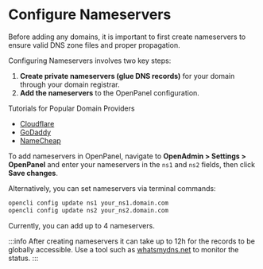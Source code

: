 # Configure Nameservers

Before adding any domains, it is important to first create nameservers to ensure valid DNS zone files and proper propagation.

Configuring Nameservers involves two key steps:

1. **Create private nameservers (glue DNS records)** for your domain through your domain registrar.
2. **Add the nameservers** to the OpenPanel configuration.

Tutorials for Popular Domain Providers

- [Cloudflare](https://developers.cloudflare.com/dns/additional-options/custom-nameservers/zone-custom-nameservers/)  
- [GoDaddy](https://uk.godaddy.com/help/add-custom-hostnames-12320)  
- [NameCheap](https://www.namecheap.com/support/knowledgebase/article.aspx/768/10/how-do-i-register-personal-nameservers-for-my-domain/#:~:text=Click%20on%20the%20Manage%20option,5.)

To add nameservers in OpenPanel, navigate to **OpenAdmin > Settings > OpenPanel** and enter your nameservers in the `ns1` and `ns2` fields, then click **Save changes**.

Alternatively, you can set nameservers via terminal commands:

```bash
opencli config update ns1 your_ns1.domain.com
opencli config update ns2 your_ns2.domain.com
```

Currently, you can add up to 4 nameservers.

:::info
After creating nameservers it can take up to 12h for the records to be globally accessible. Use a tool such as [whatsmydns.net](https://www.whatsmydns.net/) to monitor the status.
:::
